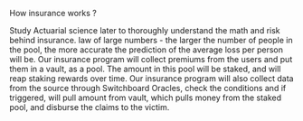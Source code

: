 How insurance works ?

Study Actuarial science later to thoroughly understand the math and risk behind insurance.
law of large numbers - the larger the number of people in the pool, the more accurate the prediction of the average loss per person will be.
Our insurance program will collect premiums from the users and put them in a vault, as a pool. The amount in this pool will be staked, and will reap staking rewards over time. Our insurance program will also collect data from the source through Switchboard Oracles, check the conditions and if triggered, will pull amount from vault, which pulls money from the staked pool, and disburse the claims to the victim.

